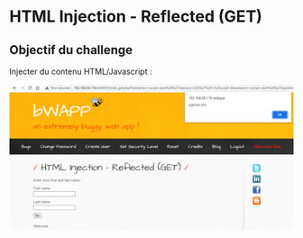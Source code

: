 # HTML Injection - Reflected (GET)

## Objectif du challenge

Injecter du contenu HTML/Javascript :&#x20;

![](<../../../../../.gitbook/assets/image (4).png>)



